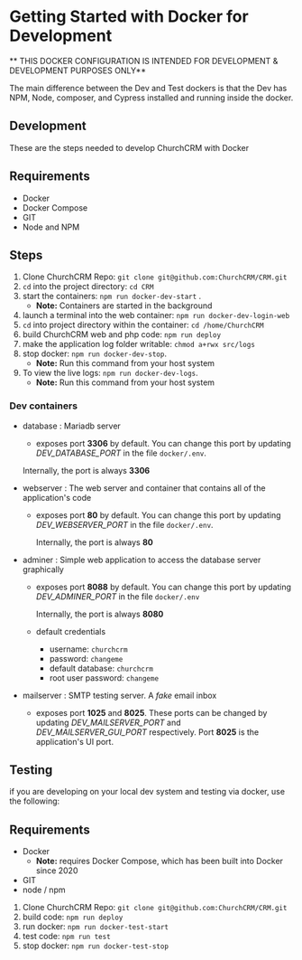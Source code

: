 Getting Started with Docker for Development
===========================

** THIS DOCKER CONFIGURATION IS INTENDED FOR DEVELOPMENT & DEVELOPMENT PURPOSES ONLY**

The main difference between the Dev and Test dockers is that the Dev has NPM, Node, composer, and Cypress installed and running inside the docker.


Development
-------------

These are the steps needed to develop ChurchCRM with Docker

## Requirements

* Docker
* Docker Compose
* GIT
* Node and NPM

## Steps

1. Clone ChurchCRM Repo: `git clone git@github.com:ChurchCRM/CRM.git`
2. `cd` into the project directory: `cd CRM`
3. start the containers: `npm run docker-dev-start` .
    * **Note:** Containers are started in the background
4. launch a terminal into the web container: `npm run docker-dev-login-web`
5. `cd` into project directory within the container: `cd /home/ChurchCRM`
6. build ChurchCRM web and php code: `npm run deploy`
7. make the application log folder writable: `chmod a+rwx src/logs`
8. stop docker: `npm run docker-dev-stop`.
    * **Note:** Run this command from your host system
9. To view the live logs: `npm run docker-dev-logs`.
    * **Note:** Run this command from your host system

### Dev containers
   - database : Mariadb server
      - exposes port **3306** by default. You can change this port by updating *DEV_DATABASE_PORT* in the file `docker/.env`.

      Internally, the port is always **3306**
   - webserver : The web server and container that contains all of the application's code
      - exposes port **80** by default. You can change this port by updating *DEV_WEBSERVER_PORT* in the file `docker/.env`.

         Internally, the port is always **80**
   - adminer : Simple web application to access the database server graphically
      - exposes port **8088** by default. You can change this port by updating *DEV_ADMINER_PORT* in the file `docker/.env`

         Internally, the port is always **8080**
      - default credentials
         - username: `churchcrm`
         - password: `changeme`
         - default database: `churchcrm`
         - root user password: `changeme`

   - mailserver : SMTP testing server. A *fake* email inbox
      - exposes port **1025** and **8025**. These ports can be changed
        by updating *DEV_MAILSERVER_PORT* and *DEV_MAILSERVER_GUI_PORT* respectively.
        Port **8025** is the application's UI port.

Testing
-----------------

if you are developing on your local dev system and testing via docker, use the following:

## Requirements

* Docker
   * **Note:** requires Docker Compose, which has been built into Docker since 2020
* GIT
* node / npm

1. Clone ChurchCRM Repo: `git clone git@github.com:ChurchCRM/CRM.git`
2. build code: `npm run deploy`
3. run docker: `npm run docker-test-start`
4. test code: `npm run test`
5. stop docker: `npm run docker-test-stop`
